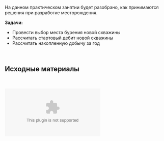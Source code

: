 <br>
На данном практическом занятии будет разобрано, как принимаются решения при разработке месторождения. <br>

**Задачи:**<br>

- Провести выбор места бурения новой скважины
- Рассчитать стартовый дебит новой скважины
- Рассчитать накопленную добычу за год

<br>

## Исходные материалы

<br>

![Скважины](../files/Учебное%20месторождение.zip)

